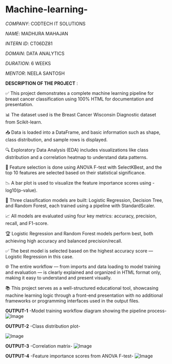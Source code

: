 # Machine-learning-

*COMPANY*: CODTECH IT SOLUTIONS

*NAME*: MADHURA MAHAJAN

*INTERN ID*: CT06DZ81 

*DOMAIN*: DATA ANALYTICS

*DURATION*: 6 WEEKS

*MENTOR*: NEELA SANTOSH

**DESCRIPTION OF THE PROJECT** :

✅ This project demonstrates a complete machine learning pipeline for breast cancer classification using 100% HTML for documentation and presentation.

📊 The dataset used is the Breast Cancer Wisconsin Diagnostic dataset from Scikit-learn.

📥 Data is loaded into a DataFrame, and basic information such as shape, class distribution, and sample rows is displayed.

🔍 Exploratory Data Analysis (EDA) includes visualizations like class distribution and a correlation heatmap to understand data patterns.

🧪 Feature selection is done using ANOVA F-test with SelectKBest, and the top 10 features are selected based on their statistical significance.

📉 A bar plot is used to visualize the feature importance scores using -log10(p-value).

🤖 Three classification models are built: Logistic Regression, Decision Tree, and Random Forest, each trained using a pipeline with StandardScaler.

📈 All models are evaluated using four key metrics: accuracy, precision, recall, and F1-score.

🏆 Logistic Regression and Random Forest models perform best, both achieving high accuracy and balanced precision/recall.

✅ The best model is selected based on the highest accuracy score — Logistic Regression in this case.

🌐 The entire workflow — from imports and data loading to model training and evaluation — is clearly explained and organized in HTML format only, making it easy to understand and present visually.

📚 This project serves as a well-structured educational tool, showcasing machine learning logic through a front-end presentation with no additional frameworks or programming interfaces used in the output files.

**OUTPUT-1**
-Model training workflow diagram showing the pipeline process-
![Image](https://github.com/user-attachments/assets/b00f95f5-b7b8-4a07-a132-917891b5da80)

**OUTPUT-2** -Class distribution plot-

![Image](https://github.com/user-attachments/assets/ca8b8cd8-6cd6-4ce6-9863-ee94cb0facd0)

**OUTPUT-3**
-Correlation matrix-
![Image](https://github.com/user-attachments/assets/d80479ba-e4d8-4d12-9603-1871303c3ee1)

**OUTPUT-4**
-Feature importance scores from ANOVA F-test-
![Image](https://github.com/user-attachments/assets/33272602-7f72-49e8-bb4f-90842c49c9af)





